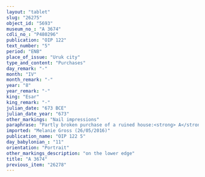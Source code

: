 ```yaml
---
layout: "tablet"
slug: "26275"
object_id: "5693"
museum_no_: "A 3674"
cdli_no_: "P480296"
publication: "OIP 122"
text_number: "5"
period: "ENB"
place_of_issue: "Uruk city"
type_and_content: "Purchases"
day_remark: "-"
month: "IV"
month_remark: "-"
year: "8"
year_remark: "-"
king: "Esar"
king_remark: "-"
julian_date: "673 BCE"
julian_date_year: "673"
other_markings: "Nail impressions"
paraphrase: "Partly broken purchase of a ruined house:<strong> A</strong> purchases from <strong>B</strong> a ruined house (<em>bītu abtu</em>) for [x] amounts of silver. The sold house is located inside of Uruk (further details broken). On each side it borders on other houses whose owners are not preserved. The transaction is concluded in the presence of (<em>ina u&scaron;uzzi</em>) the governor (<em>&scaron;ākin ṭēmi</em>) of Uruk (Ahhē&scaron;āya) and the bishop (<em>&scaron;atammu</em>) of Eanna (Balāṭu). 7 witnesses (+ an additional witness added at the end of the tablet) and the scribe, also defined as writer of the tablet (<em>&scaron;āṭir ṭuppi</em>). Instead of a seal impression (<em>kunukku</em>), fingernail impression (<em>ṣupru</em>) of the seller.<br /> &nbsp;<br /> <strong>A</strong> = [&hellip;]; <strong>B</strong> = &Scaron;a-Nab&ucirc;-&scaron;ū//[&hellip;]; Scribe = Nab&ucirc;-ahu-u&scaron;ab&scaron;i//Iddin-Nab&ucirc;<br /> &nbsp;"
imported: "Melanie Gross (26/05/2016)"
publication_name: "OIP 122 5"
day_babylonian_: "11"
orientation: "Portrait"
other_markings_description: "on the lower edge"
title: "A 3674"
previous_item: "26278"
---
```

